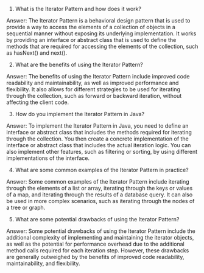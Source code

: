 

1. What is the Iterator Pattern and how does it work?

Answer: The Iterator Pattern is a behavioral design pattern that is used to provide a way to access the elements of a collection of objects in a sequential manner without exposing its underlying implementation. It works by providing an interface or abstract class that is used to define the methods that are required for accessing the elements of the collection, such as hasNext() and next().

2. What are the benefits of using the Iterator Pattern?

Answer: The benefits of using the Iterator Pattern include improved code readability and maintainability, as well as improved performance and flexibility. It also allows for different strategies to be used for iterating through the collection, such as forward or backward iteration, without affecting the client code.

3. How do you implement the Iterator Pattern in Java?

Answer: To implement the Iterator Pattern in Java, you need to define an interface or abstract class that includes the methods required for iterating through the collection. You then create a concrete implementation of the interface or abstract class that includes the actual iteration logic. You can also implement other features, such as filtering or sorting, by using different implementations of the interface.

4. What are some common examples of the Iterator Pattern in practice?

Answer: Some common examples of the Iterator Pattern include iterating through the elements of a list or array, iterating through the keys or values of a map, and iterating through the results of a database query. It can also be used in more complex scenarios, such as iterating through the nodes of a tree or graph.

5. What are some potential drawbacks of using the Iterator Pattern?

Answer: Some potential drawbacks of using the Iterator Pattern include the additional complexity of implementing and maintaining the iterator objects, as well as the potential for performance overhead due to the additional method calls required for each iteration step. However, these drawbacks are generally outweighed by the benefits of improved code readability, maintainability, and flexibility.